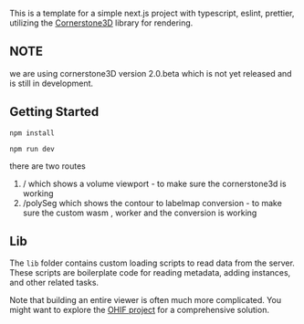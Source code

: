 This is a template for a simple next.js project with typescript, eslint, prettier, utilizing the 
[Cornerstone3D](https://github.com/cornerstonejs/cornerstone3D-beta) library for rendering.

## NOTE
we are using cornerstone3D version 2.0.beta which is not yet released and is still in development.

## Getting Started

```
npm install

npm run dev 
```

there are two routes 

1. / which shows a volume viewport - to make sure the cornerstone3d is working 
2. /polySeg which shows the contour to labelmap conversion - to make sure the custom wasm , worker and the conversion is working


## Lib
The `lib` folder contains custom loading scripts to read data from the server. These scripts are boilerplate code for reading metadata, adding instances, and other related tasks.

Note that building an entire viewer is often much more complicated. You might want to explore the [OHIF project](https://github.com/OHIF/Viewers/) for a comprehensive solution.

